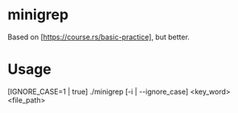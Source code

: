 # minigrep
Based on [https://course.rs/basic-practice], but better.

# Usage
[IGNORE_CASE=1 | true] ./minigrep [-i | --ignore_case] <key_word> <file_path>
